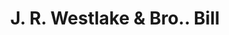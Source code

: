 ---
doi: 10.7916/D85F040Q
date_other: '1890'
date_other_textual: 1890-1899
form: printed ephemera
genre:
- Invoices
name:
- J. R. Westlake & Bro.
object_in_context_url: https://biggert.cul.columbia.edu/items/view/ave_biggert_01652
subject_hierarchical_geographic:
- Newburgh, New York, United States
subject_name:
- J. R. Westlake & Bro.
title: J. R. Westlake & Bro.. Bill
sort_title: J. R. Westlake & Bro.. Bill
call_number: ave_biggert_01652
coordinates:
- 41.51972222222222,-74.0213888888889
pid: ave_biggert_01652
identifiers: ave_biggert_01652
permalink: /biggert/ave_biggert_01652/
layout: iiif-image-page
---